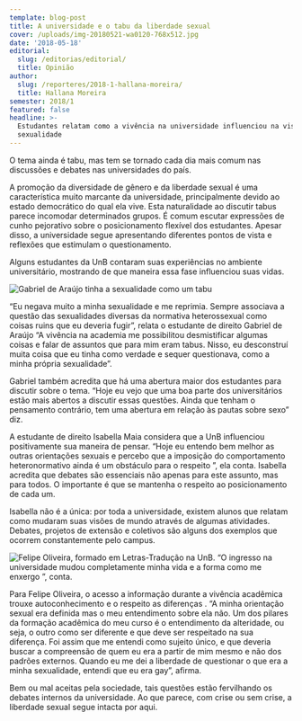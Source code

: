 ```yaml
---
template: blog-post
title: A universidade e o tabu da liberdade sexual
cover: /uploads/img-20180521-wa0120-768x512.jpg
date: '2018-05-18'
editorial:
  slug: /editorias/editorial/
  title: Opinião
author:
  slug: /reporteres/2018-1-hallana-moreira/
  title: Hallana Moreira
semester: 2018/1
featured: false
headline: >-
  Estudantes relatam como a vivência na universidade influenciou na visão sobre
  sexualidade
---
```

O tema ainda é tabu, mas tem se tornado cada dia mais comum nas discussões e debates nas universidades do país.



A promoção da diversidade de gênero e da liberdade sexual é uma característica muito marcante da universidade, principalmente devido ao estado democrático do qual ela vive. Esta naturalidade ao discutir tabus parece incomodar determinados grupos. É comum escutar expressões de cunho pejorativo sobre o posicionamento flexível dos estudantes. Apesar disso, a universidade segue apresentando diferentes pontos de vista e reflexões que estimulam o questionamento.



Alguns estudantes da UnB contaram suas experiências no ambiente universitário, mostrando de que maneira essa fase influenciou suas vidas.







![Gabriel de Araújo tinha a sexualidade como um tabu](/uploads/gabriel-araujo-1024x683.jpg)

“Eu negava muito a minha sexualidade e me reprimia. Sempre associava a questão das sexualidades diversas da normativa heterossexual como coisas ruins que eu deveria fugir”, relata o estudante de direito Gabriel de Araújo “A vivência na academia me possibilitou desmistificar algumas coisas e falar de assuntos que para mim eram tabus. Nisso, eu desconstruí muita coisa que eu tinha como verdade e sequer questionava, como a minha própria sexualidade”.



Gabriel também acredita que há uma abertura maior dos estudantes para discutir sobre o tema. “Hoje eu vejo que uma boa parte dos universitários estão mais abertos a discutir essas questões. Ainda que tenham o pensamento contrário, tem uma abertura em relação às pautas sobre sexo” diz.



A estudante de direito Isabella Maia considera que a UnB influenciou positivamente sua maneira de pensar. “Hoje eu entendo bem melhor as outras orientações sexuais e percebo que a imposição do comportamento heteronormativo ainda é um obstáculo para o respeito ”, ela conta. Isabella acredita que debates são essenciais não apenas para este assunto, mas para todos. O importante é que se mantenha o respeito ao posicionamento de cada um.



Isabella não é a única: por toda a universidade, existem alunos que relatam como mudaram suas visões de mundo através de algumas atividades. Debates, projetos de extensão e coletivos são alguns dos exemplos que ocorrem constantemente pelo campus.







![Felipe Oliveira, formado em Letras-Tradução na UnB. “O ingresso na universidade mudou completamente minha vida e a forma como me enxergo ”, conta. ](/uploads/felipe-oliveira-1024x768.jpg)



Para Felipe Oliveira, o acesso a informação durante a vivência acadêmica trouxe  autoconhecimento e o respeito as diferenças . “A minha orientação sexual era definida mas o meu entendimento sobre ela não. Um dos pilares da formação acadêmica do meu curso é o entendimento da alteridade, ou seja, o outro como ser diferente e que deve ser respeitado na sua diferença. Foi assim que me entendi como sujeito único, e que deveria buscar a compreensão de quem eu era a partir de mim mesmo e não dos padrões externos. Quando eu me dei a liberdade de questionar o que era a minha sexualidade, entendi que eu era gay”, afirma.



Bem ou mal aceitas pela sociedade, tais questões estão fervilhando os debates internos da universidade. Ao que parece, com crise ou sem crise, a liberdade sexual segue intacta por aqui.
